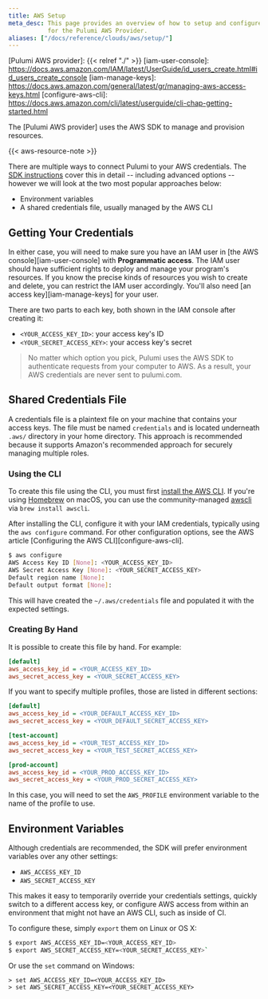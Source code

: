 ```yaml
---
title: AWS Setup
meta_desc: This page provides an overview of how to setup and configure credentials
           for the Pulumi AWS Provider.
aliases: ["/docs/reference/clouds/aws/setup/"]
---
```


<!-- markdownlint-disable url -->
[Pulumi AWS provider]: {{< relref "./" >}}
[iam-user-console]: https://docs.aws.amazon.com/IAM/latest/UserGuide/id_users_create.html#id_users_create_console
[iam-manage-keys]: https://docs.aws.amazon.com/general/latest/gr/managing-aws-access-keys.html
[configure-aws-cli]: https://docs.aws.amazon.com/cli/latest/userguide/cli-chap-getting-started.html
<!-- markdownlint-enable url -->

The [Pulumi AWS provider] uses the AWS SDK to manage and provision resources.

{{< aws-resource-note >}}

There are multiple ways to connect Pulumi to your AWS credentials.  The
[SDK instructions](https://docs.aws.amazon.com/sdk-for-go/v1/developer-guide/configuring-sdk.html) cover this in
detail -- including advanced options -- however we will look at the two most popular approaches below:

* Environment variables
* A shared credentials file, usually managed by the AWS CLI

## Getting Your Credentials

In either case, you will need to make sure you have an IAM user in [the AWS console][iam-user-console] with
**Programmatic access**.  The IAM user should have sufficient rights to deploy and manage your program's resources.  If
you know the precise kinds of resources you wish to create and delete, you can restrict the IAM user accordingly.
You'll also need [an access key][iam-manage-keys] for your user.

There are two parts to each key, both shown in the IAM console after creating it:

* `<YOUR_ACCESS_KEY_ID>`: your access key's ID
* `<YOUR_SECRET_ACCESS_KEY>`: your access key's secret

> No matter which option you pick, Pulumi uses the AWS SDK to authenticate requests from your computer to AWS.
> As a result, your AWS credentials are never sent to pulumi.com.

## Shared Credentials File

A credentials file is a plaintext file on your machine that contains your access keys. The file must be named
`credentials` and is located underneath `.aws/` directory in your home directory.  This approach is
recommended because it supports Amazon's recommended approach for securely managing multiple roles.

### Using the CLI

To create this file using the CLI, you must first
[install the AWS CLI](https://docs.aws.amazon.com/cli/latest/userguide/installing.html).  If you're using
[Homebrew](https://brew.sh/) on macOS, you can use the community-managed
[awscli](http://formulae.brew.sh/formula/awscli) via `brew install awscli`.

After installing the CLI, configure it with your IAM credentials, typically using the `aws configure` command.  For
other configuration options, see the AWS article [Configuring the AWS CLI][configure-aws-cli].

```bash
$ aws configure
AWS Access Key ID [None]: <YOUR_ACCESS_KEY_ID>
AWS Secret Access Key [None]: <YOUR_SECRET_ACCESS_KEY>
Default region name [None]:
Default output format [None]:
```

This will have created the `~/.aws/credentials` file and populated it with the expected settings.

### Creating By Hand

It is possible to create this file by hand.  For example:

```ini
[default]
aws_access_key_id = <YOUR_ACCESS_KEY_ID>
aws_secret_access_key = <YOUR_SECRET_ACCESS_KEY>
```

If you want to specify multiple profiles, those are listed in different sections:

```ini
[default]
aws_access_key_id = <YOUR_DEFAULT_ACCESS_KEY_ID>
aws_secret_access_key = <YOUR_DEFAULT_SECRET_ACCESS_KEY>

[test-account]
aws_access_key_id = <YOUR_TEST_ACCESS_KEY_ID>
aws_secret_access_key = <YOUR_TEST_SECRET_ACCESS_KEY>

[prod-account]
aws_access_key_id = <YOUR_PROD_ACCESS_KEY_ID>
aws_secret_access_key = <YOUR_PROD_SECRET_ACCESS_KEY>
```

In this case, you will need to set the `AWS_PROFILE` environment variable to the name of the profile to use.

## Environment Variables

Although credentials are recommended, the SDK will prefer environment variables over any other settings:

* `AWS_ACCESS_KEY_ID`
* `AWS_SECRET_ACCESS_KEY`

This makes it easy to temporarily override your credentials settings, quickly switch to a different access key,
or configure AWS access from within an environment that might not have an AWS CLI, such as inside of CI.

To configure these, simply `export` them on Linux or OS X:

```bash
$ export AWS_ACCESS_KEY_ID=<YOUR_ACCESS_KEY_ID>
$ export AWS_SECRET_ACCESS_KEY=<YOUR_SECRET_ACCESS_KEY>`
```

Or use the `set` command on Windows:

```batch
> set AWS_ACCESS_KEY_ID=<YOUR_ACCESS_KEY_ID>
> set AWS_SECRET_ACCESS_KEY=<YOUR_SECRET_ACCESS_KEY>
```
